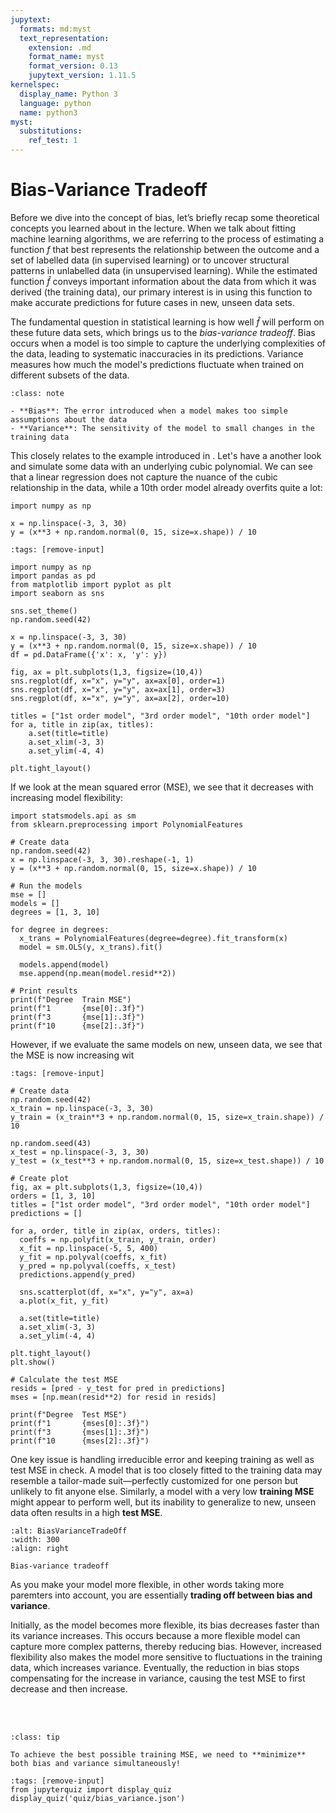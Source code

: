 ```yaml
---
jupytext:
  formats: md:myst
  text_representation:
    extension: .md
    format_name: myst
    format_version: 0.13
    jupytext_version: 1.11.5
kernelspec:
  display_name: Python 3
  language: python
  name: python3
myst:
  substitutions:
    ref_test: 1
---
```


# <i class="fa-solid fa-handshake"></i> Bias-Variance Tradeoff

Before we dive into the concept of bias, let’s briefly recap some theoretical concepts you learned about in the lecture. When we talk about fitting machine learning algorithms, we are referring to the process of estimating a function $f$ that best represents the relationship between the outcome and a set of labelled data (in supervised learning) or to uncover structural patterns in unlabelled data (in unsupervised learning). While the estimated function $\hat{f}$​ conveys important information about the data from which it was derived (the training data), our primary interest is in using this function to make accurate predictions for future cases in new, unseen data sets. 

The fundamental question in statistical learning is how well $\hat{f}$​ will perform on these future data sets, which brings us to the *bias-variance tradeoff*. Bias occurs when a model is too simple to capture the underlying complexities of the data, leading to systematic inaccuracies in its predictions. Variance measures how much the model's predictions fluctuate when trained on different subsets of the data.

```{admonition} Reminder
:class: note

- **Bias**: The error introduced when a model makes too simple assumptions about the data
- **Variance**: The sensitivity of the model to small changes in the training data
```

This closely relates to the example introduced in [](0_refresher). Let's have a another look and simulate some data with an underlying cubic polynomial. We can see that a linear regression does not capture the nuance of the cubic relationship in the data, while a 10th order model already overfits quite a lot:

```{code-block} ipython3
import numpy as np

x = np.linspace(-3, 3, 30)
y = (x**3 + np.random.normal(0, 15, size=x.shape)) / 10
```

```{code-cell} ipython3
:tags: [remove-input]

import numpy as np
import pandas as pd
from matplotlib import pyplot as plt
import seaborn as sns

sns.set_theme()
np.random.seed(42)

x = np.linspace(-3, 3, 30)
y = (x**3 + np.random.normal(0, 15, size=x.shape)) / 10
df = pd.DataFrame({'x': x, 'y': y})

fig, ax = plt.subplots(1,3, figsize=(10,4))
sns.regplot(df, x="x", y="y", ax=ax[0], order=1)
sns.regplot(df, x="x", y="y", ax=ax[1], order=3)
sns.regplot(df, x="x", y="y", ax=ax[2], order=10)

titles = ["1st order model", "3rd order model", "10th order model"]
for a, title in zip(ax, titles):
    a.set(title=title)
    a.set_xlim(-3, 3)
    a.set_ylim(-4, 4)

plt.tight_layout()
```

If we look at the mean squared error (MSE), we see that it decreases with increasing model flexibility:

```{code-cell} ipython3
import statsmodels.api as sm
from sklearn.preprocessing import PolynomialFeatures

# Create data
np.random.seed(42)
x = np.linspace(-3, 3, 30).reshape(-1, 1)
y = (x**3 + np.random.normal(0, 15, size=x.shape)) / 10

# Run the models
mse = []
models = []
degrees = [1, 3, 10]

for degree in degrees:
  x_trans = PolynomialFeatures(degree=degree).fit_transform(x)
  model = sm.OLS(y, x_trans).fit()

  models.append(model)
  mse.append(np.mean(model.resid**2))

# Print results
print(f"Degree  Train MSE")
print(f"1       {mse[0]:.3f}")
print(f"3       {mse[1]:.3f}")
print(f"10      {mse[2]:.3f}")
```

However, if we evaluate the same models on new, unseen data, we see that the MSE is now increasing wit

```{code-cell} ipython3
:tags: [remove-input]

# Create data
np.random.seed(42)
x_train = np.linspace(-3, 3, 30)
y_train = (x_train**3 + np.random.normal(0, 15, size=x_train.shape)) / 10

np.random.seed(43)
x_test = np.linspace(-3, 3, 30)
y_test = (x_test**3 + np.random.normal(0, 15, size=x_test.shape)) / 10

# Create plot
fig, ax = plt.subplots(1,3, figsize=(10,4))
orders = [1, 3, 10]
titles = ["1st order model", "3rd order model", "10th order model"]
predictions = []

for a, order, title in zip(ax, orders, titles):
  coeffs = np.polyfit(x_train, y_train, order)
  x_fit = np.linspace(-5, 5, 400)
  y_fit = np.polyval(coeffs, x_fit)
  y_pred = np.polyval(coeffs, x_test)
  predictions.append(y_pred)

  sns.scatterplot(df, x="x", y="y", ax=a)
  a.plot(x_fit, y_fit)
  
  a.set(title=title)
  a.set_xlim(-3, 3)
  a.set_ylim(-4, 4)

plt.tight_layout()
plt.show()

# Calculate the test MSE
resids = [pred - y_test for pred in predictions]
mses = [np.mean(resid**2) for resid in resids]

print(f"Degree  Test MSE")
print(f"1       {mses[0]:.3f}")
print(f"3       {mses[1]:.3f}")
print(f"10      {mses[2]:.3f}")
```


One key issue is handling irreducible error and keeping training as well as test MSE in check. A model that is too closely fitted to the training data may resemble a tailor-made suit—perfectly customized for one person but unlikely to fit anyone else. Similarly, a model with a very low **training MSE** might appear to perform well, but its inability to generalize to new, unseen data often results in a high **test MSE**.


```{figure} figures/bias_variance.drawio.png
:alt: BiasVarianceTradeOff
:width: 300
:align: right

Bias-variance tradeoff
```

As you make your model more flexible, in other words taking more paremters into account, you are essentially **trading off between bias and variance**.

Initially, as the model becomes more flexible, its bias decreases faster than its variance increases. This occurs because a more flexible model can capture more complex patterns, thereby reducing bias. However, increased flexibility also makes the model more sensitive to fluctuations in the training data, which increases variance. Eventually, the reduction in bias stops compensating for the increase in variance, causing the test MSE to first decrease and then increase.

<br><br>


```{admonition} Summary
:class: tip

To achieve the best possible training MSE, we need to **minimize** both bias and variance simultaneously!
```

```{code-cell} ipython3
:tags: [remove-input]
from jupyterquiz import display_quiz
display_quiz('quiz/bias_variance.json')
```
